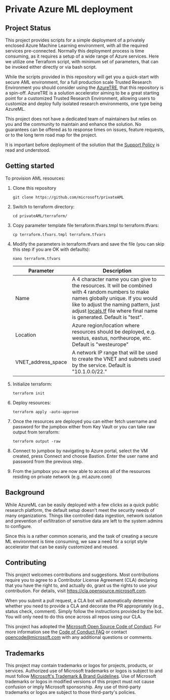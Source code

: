 # Private Azure ML deployment

## Project Status

This project provides scripts for a simple deployment of a privately enclosed Azure Machine Learning environment, with all the required services pre-connected. Normally this deployment process is time consuming, as it requires a setup of a wide range of Azure services. Here we utilize one Terraform script, with minimum set of parameters, that can be invoked either directly or via bash script.

While the scripts provided in this repository will get you a quick-start with secure AML environment, for a full production scale Trusted Research Environment you should consider using the [AzureTRE](https://github.com/microsoft/AzureTRE/), that this repository is a spin-off. AzureTRE is a solution accelerator aiming to be a great starting point for a customized Trusted Research Environment, allowing users to customize and deploy fully isolated research environments, one type being AzureML.

This project does not have a dedicated team of maintainers but relies on you and the community to maintain and enhance the solution. No guarantees can be offered as to response times on issues, feature requests, or to the long term road map for the project.

It is important before deployment of the solution that the [Support Policy](SUPPORT.md) is read and understood.

## Getting started

To provision AML resources:
1. Clone this repository 

    ```git clone https://github.com/microsoft/privateAML```
1. Switch to terraform directory:

    ```cd privateAML/terraform/```
1. Copy parameter template file terraform.tfvars.tmpl to terraform.tfvars:

    ```cp terraform.tfvars.tmpl terraform.tfvars```
1. Modify the parameters in terraform.tfvars and save the file (you can skip this step if you are OK with defaults):

    ```nano terraform.tfvars```

    | Parameter | Description |
    | --- | --- |
    | Name | A 4 character name you can give to the resources. It will be combined with 4 random numbers to make names globally unique. If you would like to adjust the naming pattern, just adjust [locals.tf](./terraform/locals.tf) file where final name is generated. Default is "test". |
    | Location | Azure region/location where resources should be deployed, e.g. westus, eastus, northeurope, etc. Default is "westeurope" |
    | VNET_address_space | A network IP range that will be used to create the VNET and subnets used by the service. Default is "10.1.0.0/22." |
1. Initialize terraform: 

    ```terraform init```
1. Deploy resources:

    ```terraform apply -auto-approve```
1. Once the resources are deployed you can either fetch username and password for the jumpbox either from Key Vault or you can take raw output from terraform:

    ```terraform output -raw```
1. Connect to jumpbox by navigating to Azure portal, select the VM created, press Connect and choose Bastion. Enter the user name and password from the previous step.
1. From the jumpbox you are now able to access all of the resources residing on private network (e.g. ml.azure.com)

## Background

While AzureML can be easily deployed with a few clicks as a quick public research platform, the default setup doesn't meet the security needs of many organizations. Things like controlled data ingestion, network isolation and prevention of exfiltration of sensitive data are left to the system admins to configure.

Since this is a rather common scenario, and the task of creating a secure ML environment is time consuming, we saw a need for a script style accelerator that can be easily customized and reused.

## Contributing

This project welcomes contributions and suggestions.  Most contributions require you to agree to a
Contributor License Agreement (CLA) declaring that you have the right to, and actually do, grant us
the rights to use your contribution. For details, visit https://cla.opensource.microsoft.com.

When you submit a pull request, a CLA bot will automatically determine whether you need to provide
a CLA and decorate the PR appropriately (e.g., status check, comment). Simply follow the instructions
provided by the bot. You will only need to do this once across all repos using our CLA.

This project has adopted the [Microsoft Open Source Code of Conduct](https://opensource.microsoft.com/codeofconduct/).
For more information see the [Code of Conduct FAQ](https://opensource.microsoft.com/codeofconduct/faq/) or
contact [opencode@microsoft.com](mailto:opencode@microsoft.com) with any additional questions or comments.

## Trademarks

This project may contain trademarks or logos for projects, products, or services. Authorized use of Microsoft trademarks or logos is subject to and must follow [Microsoft's Trademark & Brand Guidelines](https://www.microsoft.com/en-us/legal/intellectualproperty/trademarks/usage/general).
Use of Microsoft trademarks or logos in modified versions of this project must not cause confusion or imply Microsoft sponsorship.
Any use of third-party trademarks or logos are subject to those third-party's policies.
